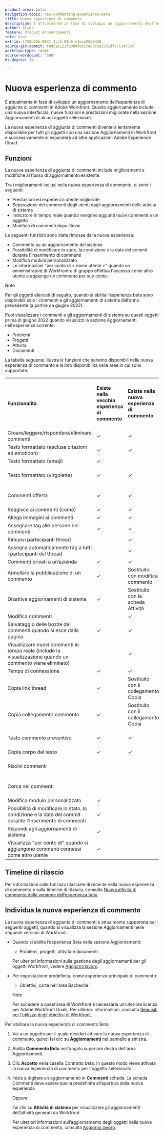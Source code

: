 ```yaml
---
product-area: betas
navigation-topic: new-commenting-experience-beta
title: Nuova esperienza di commento
description: È attualmente in fase di sviluppo un aggiornamento dell’esperienza di aggiunta di commenti in Adobe Workfront. Questo aggiornamento include una nuova interfaccia, nuove funzioni e prestazioni migliorate nella sezione Aggiornamenti di alcuni oggetti selezionati.
author: Alina
feature: Product Announcements
role: User
exl-id: f750b35b-8021-4cc1-81d6-e1ece2530438
source-git-commit: f8d596121f90d4f0c57e65cc415d1df87c14730c
workflow-type: tm+mt
source-wordcount: '689'
ht-degree: 1%

---
```


# Nuova esperienza di commento

<!--<span class="preview">The highlighted information on this page refers to functionality not yet generally available. It is available for all customers only in the Preview environment.</span>-->

È attualmente in fase di sviluppo un aggiornamento dell’esperienza di aggiunta di commenti in Adobe Workfront. Questo aggiornamento include una nuova interfaccia, nuove funzioni e prestazioni migliorate nella sezione Aggiornamenti di alcuni oggetti selezionati.

La nuova esperienza di aggiunta di commenti diventerà lentamente disponibile per tutti gli oggetti con una sezione Aggiornamenti in Workfront e successivamente si espanderà ad altre applicazioni Adobe Experience Cloud.

<!--  ****************UNCOMMENT THIS SECTION WHEN THE FAQs ARTICLE IS LIVE: 

For additional resources for the new commenting experience, also see the following articles:

* [New commenting experience release activity](../new-commenting-experience-beta/new-commenting-beta-experience-release-activity.md)
* [New commenting experience FAQs](../new-commenting-experience-beta/new-commenting-faq.md.draft)

-->

## Funzioni

La nuova esperienza di aggiunta di commenti include miglioramenti e modifiche al flusso di aggiornamento esistente.

<!-- Previous content here - replaced with the table below: 

>[!IMPORTANT]
>The Unified Commenting Experience features listed below are currently only available in Adobe Workfront Goals.

* **Creating comments**

    You can create a new comment, format it with rich text, and tag others to be notified. For more information on creating comments, see [Manage goal comments](/help/quicksilver/workfront-goals/goal-management/manage-goal-comments.md).

* **Responding to comments**

    You can react to a comment with a like or reply with a new comment in-thread that can notify the original commenter and owner of the object.

* **System Activity**
    
    System-generated updates for an object are now listed seperately from comments made in the update tab. For more information on viewing the System Activity stream, see step 11 of [Manage goal comments](/help/quicksilver/workfront-goals/goal-management/manage-goal-comments.md).

-->

Tra i miglioramenti inclusi nella nuova esperienza di commento, ci sono i seguenti:

* Prestazioni ed esperienza utente migliorate
* Separazione dei commenti degli utenti dagli aggiornamenti delle attività di sistema
* Indicatore in tempo reale quando vengono aggiunti nuovi commenti a un oggetto
* Modifica di commenti dopo l’invio

Le seguenti funzioni sono state rimosse dalla nuova esperienza:

* Commento su un aggiornamento del sistema
* Possibilità di modificare lo stato, la condizione e la data del commit durante l&#39;inserimento di commenti
* Modifica modulo personalizzato
* Le informazioni &quot;per conto di &lt; nome utente >&quot; quando un amministratore di Workfront o di gruppo effettua l&#39;accesso come altro utente e aggiunge un commento per suo conto.

>[!NOTE]
>
>Per gli oggetti elencati di seguito, quando si abilita l’esperienza beta sono disponibili solo i commenti e gli aggiornamenti di sistema dell’anno precedente (a partire da giugno 2022).
>
>Puoi visualizzare i commenti e gli aggiornamenti di sistema su questi oggetti prima di giugno 2022 quando visualizzi la sezione Aggiornamenti nell’esperienza corrente:
>* Problemi
>* Progetti
>* Attività
>* Documenti

La tabella seguente illustra le funzioni che saranno disponibili nella nuova esperienza di commento e la loro disponibilità nelle aree in cui sono supportate:

<table>
  <tr>
   <td><strong>Funzionalità </strong>
   </td>
   <td><strong>Esiste nella vecchia esperienza di commento </strong>
   </td>
   <td><strong>Esiste nella nuova esperienza di commento </strong>
   </td>
   <td><strong>Verrà introdotta nella nuova esperienza di commento </strong>
   </td>
   <td><strong>Quando verrà introdotta nella nuova esperienza di commento </strong>
   </td>
   <td><strong>Nella ricerca </strong>
   </td>
  </tr>
  <tr>
   <td>Creare/leggere/rispondere/eliminare commenti 
   </td>
   <td>✓ 
  </td>
   <td>✓ 
   </td>
   <td> 
   </td>
   <td> 
   </td>
   <td> 
   </td>
  </tr>
  <tr>
   <td>Testo formattato (escluse citazioni ed emoticon)
   </td>
   <td>✓ 
   </td>
   <td>✓
   </td>
   <td> 
   </td>
   <td> 
   </td>
   <td> 
   </td>
  </tr>

<tr>
   <td>Testo formattato (emoji)
   </td>
   <td>✓ 
   </td>
   <td>
   </td>
   <td>✓ 
   </td>
   <td> 
   </td>
   <td> 
   </td>
  </tr>

<tr>
   <td>Testo formattato (virgolette)
   </td>
   <td>✓ 
   </td>
   <td> ✓
   </td>
   <td> 
   </td>
   <td> 2° trimestre 2023
   </td>
   <td> 
   </td>
  </tr>
  <tr>
<tr>
   <td> Commenti offerta
   </td>
   <td>✓ 
   </td>
   <td> ✓
   </td>
   <td> 
   </td>
   <td> 2° trimestre 2023
   </td>
   <td> 
   </td>
  </tr>
  <tr>
   <td>Reagisce ai commenti (come) 
   </td>
   <td>✓ 
   </td>
   <td>✓ 
   </td>
   <td> 
   </td>
   <td> 
   </td>
   <td> 
   </td>
  </tr>
  <tr>
   <td>Allega immagini ai commenti 
   </td>
   <td>✓ 
   </td>
   <td>✓ 
   </td>
   <td> 
   </td>
   <td> 
   </td>
   <td> 
   </td>
  </tr>
  <tr>
   <td>Assegnare tag alle persone nei commenti 
   </td>
   <td>✓ 
   </td>
   <td>✓ 
   </td>
   <td> 
   </td>
   <td> 
   </td>
   <td> 
   </td>
  </tr>
  <tr>
   <td>Rimuovi partecipanti thread
   </td>
   <td> 
   </td>
   <td>✓
   </td>
   <td> 
   </td>
   <td> 
   </td>
   <td> 
   </td>
  </tr>


<tr>
   <td>Assegna automaticamente tag a tutti i partecipanti del thread
   </td>
   <td> 
   </td>
   <td>✓
   </td>
   <td> 
   </td>
   <td> 
   </td>
   <td> 
   </td>
  </tr>

<tr>
   <td>Commenti privati a un’azienda 
   </td>
   <td>✓ 
   </td>
   <td>✓ 
   </td>
   <td> 
   </td>
   <td> 
   </td>
   <td> 
   </td>
  </tr>
  <tr>
   <td>Annullare la pubblicazione di un commento 
   </td>
   <td>✓ 
   </td>
   <td>Sostituito con modifica commento 
   </td>
   <td> 
   </td>
   <td> 
   </td>
   <td> 
   </td>
  </tr>
  <tr>
   <td>Disattiva aggiornamenti di sistema 
   </td>
   <td>✓ 
   </td>
   <td>Sostituito con la scheda Attività 
   </td>
   <td> 
   </td>
   <td> 
   </td>
   <td> 
   </td>
  </tr>
  <tr>
   <td>Modifica commenti 
   </td>
   <td> 
   </td>
   <td> ✓
   </td>
   <td> 
   </td>
   <td> 
   </td>
   <td> 
   </td>
  </tr>
  <tr>
   <td>Salvataggio delle bozze dei commenti quando si esce dalla pagina 
   </td>
   <td>✓ 
   </td>
   <td>✓ 
   </td>
   <td> 
   </td>
   <td> 
   </td>
   <td> 
   </td>
  </tr>
  <tr>
   <td>Visualizzare nuovi commenti in tempo reale (include la visualizzazione quando un commento viene eliminato)
   </td>
   <td> 
   </td>
   <td>✓
   </td>
   <td> 
   </td>
   <td> 
   </td>
   <td> 
   </td>
  </tr>
  <tr>
   <td>Tempo di connessione 
   </td>
   <td>✓ 
   </td>
   <td>✓
   </td>
   <td> 
   </td>
   <td> 
   </td>
   <td> 
   </td>
  </tr>
    <tr>
   <td>Copia link thread 
   </td>
   <td>✓ 
   </td>
   <td> Sostituito con il collegamento Copia
   </td>
   <td> 
   </td>
   <td>2° trimestre 2023 
   </td>
   <td> 
   </td>
  </tr>
  <tr>
   <td>Copia collegamento commento 
   </td>
   <td>✓ 
   </td>
   <td> Sostituito con il collegamento Copia
   </td>
   <td> 
   </td>
   <td> 
   </td>
   <td> 
   </td>
  </tr>
  <tr>
   <td>Testo commento preventivo 
   </td>
   <td>✓ 
   </td>
   <td>✓
   </td>
   <td> 
   </td>
   <td>2° trimestre 2023 
   </td>
   <td> 
   </td>
  </tr>
  <tr>
   <td>Copia corpo del testo 
   </td>
   <td>✓ 
   </td>
   <td> ✓
   </td>
   <td> 
   </td>
   <td>
   </td>
   <td> 
   </td>
  </tr>
  <tr>
   <td>Risolvi commenti 
   </td>
   <td> 
   </td>
   <td> 
   </td>
   <td>✓ 
   </td>
   <td>3° trimestre 2023 
   </td>
   <td>✓ 
   </td>
  </tr>
  <tr>
   <td>Cerca nei commenti 
   </td>
   <td> 
   </td>
   <td> 
   </td>
   <td>✓ 
   </td>
   <td>3° trimestre 2023 
   </td>
   <td>✓ 
   </td>
  </tr>
<tr>
   <td>Modifica modulo personalizzato 
   </td>
   <td>✓ 
   </td>
   <td> 
   </td>
   <td> 
   </td>
   <td> 
   </td>
   <td> 
   </td>
  </tr>
  <tr>
   <td>Possibilità di modificare lo stato, la condizione e la data del commit durante l'inserimento di commenti 
   </td>
   <td>✓ 
   </td>
   <td> 
   </td>
   <td> 
   </td>
   <td> 
   </td>
   <td>
   </td>
  </tr>
<tr>
   <td>Rispondi agli aggiornamenti di sistema 
   </td>
   <td> ✓
   </td>
   <td> 
   </td>
   <td> 
   </td>
   <td>
   </td>
   <td> 
   </td>
  </tr>
<tr>
   <td>Visualizza "per conto di" quando si aggiungono commenti connessi come altro utente
   </td>
   <td> ✓
   </td>
   <td> 
   </td>
   <td> 
   </td>
   <td>
   </td>
   <td> 
   </td>
  </tr>
</table>

## Timeline di rilascio

Per informazioni sulle funzioni rilasciate di recente nella nuova esperienza di commento e sulla timeline di rilascio, consulta [Nuova attività di commento della versione dell’esperienza beta](../../betas/new-commenting-experience-beta/new-commenting-beta-experience-release-activity.md).

## Individua la nuova esperienza di commento

La nuova esperienza di aggiunta di commenti è attualmente supportata per i seguenti oggetti, quando si visualizza la sezione Aggiornamenti nelle seguenti versioni di Workfront:

* Quando si abilita l’esperienza Beta nella sezione Aggiornamenti:

   * Problemi, progetti, attività e documenti

  Per ulteriori informazioni sulla gestione degli aggiornamenti per gli oggetti Workfront, vedere [Aggiorna lavoro](../../../workfront-basics/updating-work-items-and-viewing-updates/update-work.md).


* Per impostazione predefinita, come esperienza principale di commento:

   * Obiettivi, carte nell’area Bacheche

  >[!NOTE]
  >
  >Per accedere a quest’area di Workfront è necessaria un’ulteriore licenza per Adobe Workfront Goals. Per ulteriori informazioni, consulta [Requisiti per l’utilizzo degli obiettivi di Workfront](../../../workfront-goals/goal-management/access-needed-for-wf-goals.md).

Per abilitare la nuova esperienza di commento Beta:

1. Vai a un oggetto per il quale desideri attivare la nuova esperienza di commento, quindi fai clic su **Aggiornamenti** nel pannello a sinistra.
1. Abilita **Commento Beta** nell&#39;angolo superiore destro dell&#39;area Aggiornamenti.
1. Clic **Accetto** nella casella Contratto beta. In questo modo viene attivata la nuova esperienza di commento per l&#39;oggetto selezionato.
1. Inizia a digitare un aggiornamento in **Commenti** scheda. La scheda Commenti deve essere quella predefinita all’apertura della nuova esperienza

   Oppure

   Fai clic su  **Attività di sistema** per visualizzare gli aggiornamenti dell’attività generati da Workfront.

   Per ulteriori informazioni sull’aggiornamento degli oggetti nella nuova esperienza di commento, consulta [Aggiorna lavoro](../../../workfront-basics/updating-work-items-and-viewing-updates/update-work.md).
